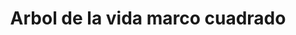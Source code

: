 ---
title: Arbol de la vida marco cuadrado
date: 
draft: false

# descripcion
description : Arbol de la vida marco cuadrado

materials: Plata 925

color: Plateado

dimensions: 2cm 

code: 02-14-0244

type: "Dijes"

categories: []

price: $4.750,00

price_eftvo: $4.040,00

# Images
# first image will be shown in the product page
images:
  # - image: "images/path_to_image"
  # La ubicacion de las imagenes es imagenes/Dijes/Dijes.Plata/02-14-0244-arbol-de-la-vida-marco-cuadrado
  - image: "./images/dijes/plata/02-14-0244-arbol-de-la-vida-marco-cuadrado.JPG"
---